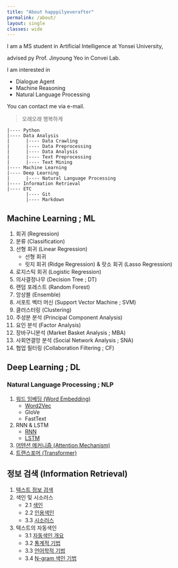 ```yaml
---
title: "About happpilyeverafter"
permalink: /about/
layout: single
classes: wide
---
```




I am a MS student in Artificial Intelligence at Yonsei University,

advised py Prof. Jinyoung Yeo in Convei Lab.

I am interested in

- Dialogue Agent
- Machine Reasoning
- Natural Language Processing

You can contact me via e-mail.

> 오래오래 행복하게

```
|---- Python
|---- Data Analysis
|      |---- Data Crawling
|      |---- Data Preprocessing
|      |---- Data Analysis
|      |---- Text Preprocessing
|      |---- Text Mining
|---- Machine Learning
|---- Deep Learning
|      |---- Natural Language Processing
|---- Information Retrieval
|---- ETC
       |---- Git
       |---- Markdown
```

## Machine Learning ; ML

1. 회귀 (Regression)
2. 분류 (Classification)
3. 선형 회귀 (Linear Regression)
    - 선형 회귀
    - 릿지 회귀 (Ridge Regression) & 랏소 회귀 (Lasso Regression)
4. 로지스틱 회귀 (Logistic Regression)
5. 의사결정나무 (Decision Tree ; DT)
6. 랜덤 포레스트 (Random Forest)
7. 앙상블 (Ensemble)
8. 서포트 벡터 머신 (Support Vector Machine ; SVM)
9. 클러스터링 (Clustering)
10. 주성분 분석 (Principal Component Analysis)
11. 요인 분석 (Factor Analysis)
12. 장바구니분석 (Market Basket Analysis ; MBA)
13. 사회연결망 분석 (Social Network Analysis ; SNA)
14. 협업 필터링 (Collaboration Filtering ; CF)

## Deep Learning ; DL

### Natural Language Processing ; NLP

1. [워드 임베딩 (Word Embedding)]()
    - [Word2Vec]()
    - GloVe
    - FastText
2. RNN & LSTM
    - [RNN]()
    - [LSTM]()
3. [어텐션 메커니즘 (Attention Mechanism)]()
4. [트랜스포머 (Transformer)]()

## 정보 검색 (Information Retrieval)

1. [텍스트 정보 검색]({{site.url}}/informatoin%20retrieval/IR-Chapter1/)
2. 색인 및 시소러스
    - 2.1 [색인]({{site.url}}/informatoin%20retrieval/IR-Chapter2-Indexing/)
    - 2.2 [인용색인]({{site.url}}/informatoin%20retrieval/IR-Chapter2-Citation-Index/)
    - 3.3 [시소러스]({{site.url}}/informatoin%20retrieval/IR-Chapter2-Thesaurus/)
3. 텍스트의 자동색인
    - 3.1 [자동색인 개요]({{site.url}}/informatoin%20retrieval/IR-Chapter3-Automatic-Indexing/)
    - 3.2 [통계적 기법]({{site.url}}/informatoin%20retrieval/IR-Chapter3-Statistical/)
    - 3.3 [언어학적 기법]({{site.url}}/informatoin%20retrieval/IR-Chapter3-Linguistic/)
    - 3.4 [N-gram 색인 기법]({{site.url}}/informatoin%20retrieval/IR-Chapter3-Linguistic/)
